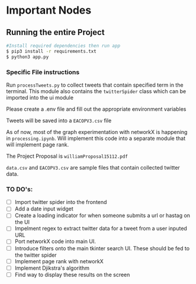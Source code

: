 # Important Nodes

## Running the entire Project

```bash
#Install required dependencies then run app
$ pip3 install -r requirements.txt
$ python3 app.py
```

### Specific File instructions

Run `processTweets.py` to collect tweets that contain specified term in the terminal. This module also contains the `twitterSpider` class which can be imported into the ui module

Please create a .env file and fill out the appropriate environment variables

Tweets will be saved into a `EACOPV3.csv` file

As of now, most of the graph experimentation with networkX is happening in `processing.ipynb`. Will implement this code into
a separate module that will implement page rank.

The Project Proposal is `williamProposal15112.pdf`

`data.csv` and `EACOPV3.csv` are sample files that contain collected twitter data.

### TO DO's:

- [ ] Import twitter spider into the frontend
- [ ] Add a date input widget
- [ ] Create a loading indicator for when someone submits a url or hastag on the UI
- [ ] Impelment regex to extract twitter data for a tweet from a user inputed URL
- [ ] Port networkX code into main UI.
- [ ] Introduce filters onto the main tkinter search UI. These should be fed to the twitter spider
- [ ] Implement page rank with networkX
- [ ] Implement Djikstra's algorithm
- [ ] Find way to display these results on the screen
